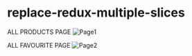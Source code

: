 # replace-redux-multiple-slices

ALL PRODUCTS PAGE
![Page1](https://github.com/chandnijp/replace-redux-multiple-slices/blob/master/Images/replace-redux-06-bonus-multiple-slices(1).png)

ALL FAVOURITE PAGE
![Page2](https://github.com/chandnijp/replace-redux-multiple-slices/blob/master/Images/replace-redux-06-bonus-multiple-slices(2).png)
